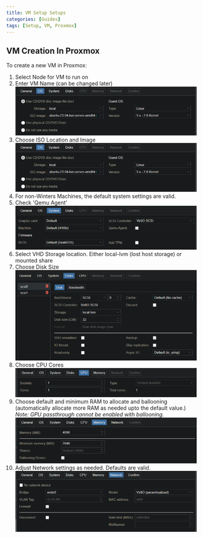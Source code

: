 ```yaml
---
title: VM Setup Setups
categories: [Guides]
tags: [Setup, VM, Proxmox]
---
```


## VM Creation In Proxmox

To create a new VM in Proxmox:

1. Select Node for VM to run on
2. Enter VM Name (can be changed later)
  ![alt text](assets/img/2025-01-23-VMSetup/image.png)
3. Choose ISO Location and Image
  ![alt text](assets/img/2025-01-23-VMSetup/image-2.png)
4. For non-Winters Machines, the default system settings are valid.
5. Check 'Qemu Agent'
![alt text](assets/img/2025-01-23-VMSetup/image-3.png)
6. Select VHD Storage location. Either local-lvm (lost host storage) or mounted share
7. Choose Disk Size
![alt text](assets/img/2025-01-23-VMSetup/image-4.png)
8. Choose CPU Cores
![alt text](assets/img/2025-01-23-VMSetup/image-5.png)
9. Choose default and minimum RAM to allocate and ballooning (automatically allocate more RAM as needed upto the default value.)
*Note: GPU passthrough cannot be enabled with ballooning.*
![alt text](assets/img/2025-01-23-VMSetup/image-6.png)
10. Adjust Network settings as needed. Defaults are valid.
![alt text](assets/img/2025-01-23-VMSetup/image-7.png)
